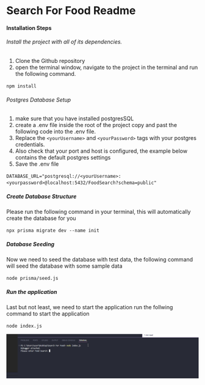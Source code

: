 # Search For Food Readme

#### Installation Steps

###### Install the project with all of its dependencies.

1. Clone the Github repository
2. open the terminal window, navigate to the project in the terminal and run the following command.

`npm install`

###### Postgres Database Setup

1. make sure that you have installed postgresSQL
2. create a .env file inside the root of the project copy and past the following code into the .env file.
3. Replace the `<yourUsername>` and `<yourPassword>` tags with your postgres credentials.
4. Also check that your port and host is configured, the example below contains the default postgres settings
5. Save the .env file

`DATABASE_URL="postgresql://<yourUsername>:<yourpassword>@localhost:5432/FoodSearch?schema=public"`

##### Create Database Structure

Please run the following command in your terminal, this will automatically
create the database for you

`npx prisma migrate dev --name init`

##### Database Seeding

Now we need to seed the database with test data, the following command will seed the database with some sample data

`node prisma/seed.js`

##### Run the application

Last but not least, we need to start the application
run the follwing command to start the application

`node index.js`

![alt text](Site.gif)

